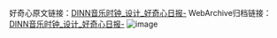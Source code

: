 好奇心原文链接：[DINN音乐时钟_设计_好奇心日报-](https://www.qdaily.com/articles/2250.html)
WebArchive归档链接：[DINN音乐时钟_设计_好奇心日报-](http://web.archive.org/web/20190623150934/https://www.qdaily.com/articles/2250.html)
![image](http://ww3.sinaimg.cn/large/007d5XDpgy1g3vby8yct3j30u02d2wo2)